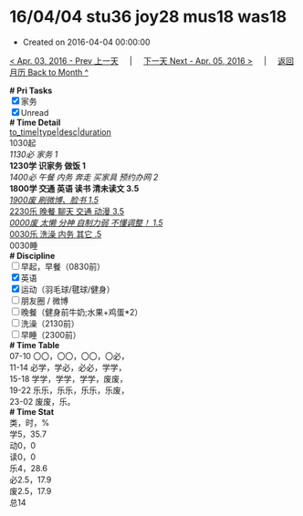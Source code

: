 # 16/04/04 stu36 joy28 mus18 was18

- Created on 2016-04-04 00:00:00

[< Apr. 03, 2016 - Prev 上一天](_archived/lifelogs/2016/04/d03.md) &nbsp; &nbsp; | &nbsp; &nbsp; [下一天 Next - Apr. 05, 2016 >](_archived/lifelogs/2016/04/d05.md) &nbsp; &nbsp; |  &nbsp; &nbsp; [返回月历 Back to Month ^](_archived/lifelogs/2016/04/index.md)
<br/><div><b># Pri Tasks</b></div><div><input checked="true" type="checkbox"/>家务</div><div><input checked="true" type="checkbox"/>Unread</div><div><b># Time Detail</b></div><div><u>to_time|type|desc|duration</u></div><div>1030起</div><div><i>1130必 家务 1</i></div><div><b>1230学 识家务 做饭 1</b></div><div><i>1400必 午餐 内务 奔走 买家具 预约办网 2</i></div><div><b>1800学 交通 英语 读书 清未读文 3.5</b></div><div><u><i>1900废 刷微博、脸书 1.5</i></u></div><div><u>2230乐 晚餐 聊天 交通 动漫 3.5</u></div><div><u><i>0000废 太懒 分神 自制力弱 不懂调整！ 1.5</i></u></div><div><u>0030乐 洗澡 内务 其它 .5</u></div><div>0030睡</div><div><b># Discipline</b></div><div><input type="checkbox"/>早起，早餐（0830前）</div><div><input checked="true" type="checkbox"/>英语</div><div><input checked="true" type="checkbox"/>运动（羽毛球/毽球/健身）</div><div><input type="checkbox"/>朋友圈 / 微博</div><div><input type="checkbox"/>晚餐（健身前牛奶;水果+鸡蛋*2）</div><div><input type="checkbox"/>洗澡（2130前）</div><div><input type="checkbox"/>早睡（2300前）</div><div><b># Time Table</b></div><div>07-10 〇〇，〇〇，〇〇，〇必，</div><div>11-14 必学，学必，必必，学学，</div><div>15-18 学学，学学，学学，废废，</div><div>19-22 乐乐，乐乐，乐乐，乐废，</div><div>23-02 废废，乐。</div><div><b># Time Stat</b></div><div>类，时，%</div><div>学5，35.7</div><div>动0，0</div><div>读0，0</div><div>乐4，28.6</div><div>必2.5，17.9</div><div>废2.5，17.9</div><div>总14</div>
